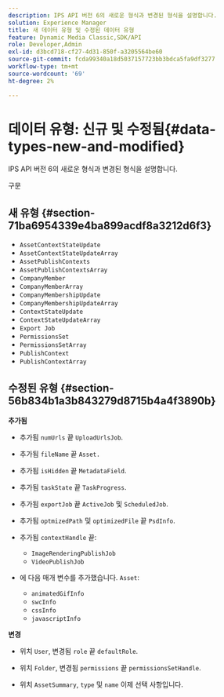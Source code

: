 ```yaml
---
description: IPS API 버전 6의 새로운 형식과 변경된 형식을 설명합니다.
solution: Experience Manager
title: 새 데이터 유형 및 수정된 데이터 유형
feature: Dynamic Media Classic,SDK/API
role: Developer,Admin
exl-id: d3bcd718-cf27-4d31-850f-a3205564be60
source-git-commit: fcda99340a18d5037157723bb3bdca5fa9df3277
workflow-type: tm+mt
source-wordcount: '69'
ht-degree: 2%

---
```


# 데이터 유형: 신규 및 수정됨{#data-types-new-and-modified}

IPS API 버전 6의 새로운 형식과 변경된 형식을 설명합니다.

구문

## 새 유형 {#section-71ba6954339e4ba899acdf8a3212d6f3}

* `AssetContextStateUpdate`
* `AssetContextStateUpdateArray`
* `AssetPublishContexts`
* `AssetPublishContextsArray`
* `CompanyMember`
* `CompanyMemberArray`
* `CompanyMembershipUpdate`
* `CompanyMembershipUpdateArray`
* `ContextStateUpdate`
* `ContextStateUpdateArray`
* `Export Job`
* `PermissionsSet`
* `PermissionsSetArray`
* `PublishContext`
* `PublishContextArray`

## 수정된 유형 {#section-56b834b1a3b843279d8715b4a4f3890b}

**추가됨**

* 추가됨 `numUrls` 끝 `UploadUrlsJob`.

* 추가됨 `fileName` 끝 `Asset.`

* 추가됨 `isHidden` 끝 `MetadataField`.

* 추가됨 `taskState` 끝 `TaskProgress`.

* 추가됨 `exportJob` 끝 `ActiveJob` 및 `ScheduledJob`.

* 추가됨 `optmizedPath` 및 `optimizedFile` 끝 `PsdInfo`.

* 추가됨 `contextHandle` 끝:

   * `ImageRenderingPublishJob`
   * `VideoPublishJob`

* 에 다음 매개 변수를 추가했습니다. `Asset`:

   * `animatedGifInfo`
   * `swcInfo`
   * `cssInfo`
   * `javascriptInfo`

**변경**

* 위치 `User`, 변경됨 `role` 끝 `defaultRole`.

* 위치 `Folder`, 변경됨 `permissions` 끝 `permissionsSetHandle`.

* 위치 `AssetSummary`, `type` 및 `name` 이제 선택 사항입니다.
